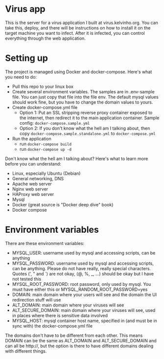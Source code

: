 # Virus app

This is the server for a virus application I built at virus.kelvinho.org. You can take this, deploy, and there will be instructions on how to install it on the target machine you want to infect. After it is infected, you can control everything through the web application.

# Setting up

The project is managed using Docker and docker-compose. Here's what you need to do:
- Pull this repo to your linux box
- Create several environment variables. The samples are in .env-sample file. You can just copy that file into the file env. The default mysql values should work fine, but you have to change the domain values to yours.
- Create docker-compose.yml file
  - Option 1: Put an SSL stripping reverse proxy container exposed to the internet, then redirect it to the main application container. Sample config: `docker-compose.sample.yml`
  - Option 2: If you don't know what the hell am I talking about, then copy `docker-compose.sample.standalone.yml` to `docker-compose.yml`
- Run the application
  - run `docker-compose build`
  - run `docker-compose up -d`

Don't know what the hell am I talking about? Here's what to learn more before you can understand:
- Linux, especially Ubuntu (Debian)
- General networking, DNS
- Apache web server
- Nginx web server
- HAProxy web server
- Mysql
- Docker (great source is "Docker deep dive" book)
- Docker compose

# Environment variables

There are these environment variables:
- MYSQL\_USER: username used by mysql and accessing scripts, can be anything
- MYSQL\_PASSWORD: username used by mysql and accessing scripts, can be anything. Please do not have really, really special characters. Quotes (', " and `) are not okay, (@, %, _, ...) should be okay but I have not tested this
- MYSQL\_ROOT\_PASSWORD: root password, only used by mysql. You must have either this or MYSQL\_RANDOM\_ROOT\_PASSWORD=yes
- DOMAIN: main domain where your users will see and the domain the UI redirection stuff will use
- ALT\_DOMAIN: main domain where your viruses will see
- ALT\_SECURE\_DOMAIN: main domain where your viruses will see, used in places where there is sensitive data involved
- MYSQL\_HOST: mysql container host name, specified in (and must be in sync with) the docker-compose.yml file

The domains don't have to be different from each other. This means DOMAIN can be the same as ALT\_DOMAIN and ALT\_SECURE\_DOMAIN and can all be http://, but the option is there to have different domains dealing with different things.

